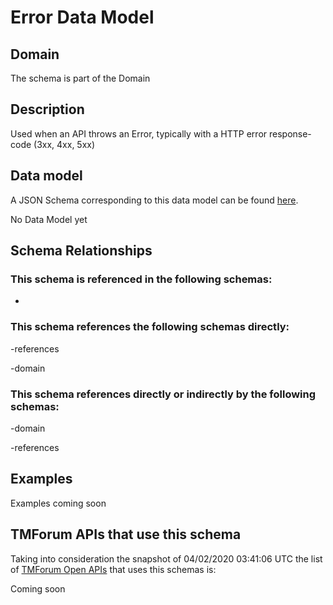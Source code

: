 # Error Data Model

## Domain

The  schema is part of the  Domain

## Description

Used when an API throws an Error, typically with a HTTP error response-code (3xx, 4xx, 5xx)

## Data model

A JSON Schema corresponding to this data model can be found
[here](https://github.com/tmforum-rand/schemas/blob/candidates/Common/Error.schema.json).

No Data Model yet

## Schema Relationships

### This schema is referenced in the following schemas:

-

### This schema references the following schemas directly:

-references

-domain

### This schema references directly or indirectly by the following schemas:

-domain

-references



## Examples

Examples coming soon

## TMForum APIs that use this schema

Taking into consideration the snapshot of 04/02/2020 03:41:06 UTC the list of [TMForum Open APIs](https://www.tmforum.org/open-apis/) that uses this schemas is:

Coming soon